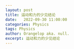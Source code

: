 ```yaml
---
layout: post
title: 运动和力的少见结论
date:   2022-09-30 11:00:00
categories: Physics
tags: Physics
author: Orangelop aka. null.
excerpt: 运动和力的少见结论
---
```

